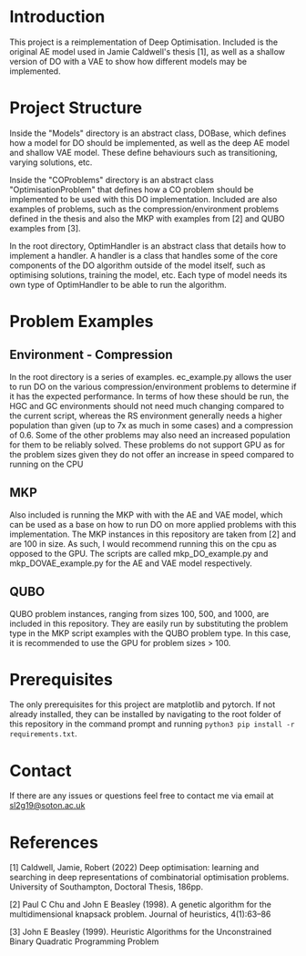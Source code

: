 # Introduction
This project is a reimplementation of Deep Optimisation. Included is the original AE model used in Jamie Caldwell's thesis [1], as well as a shallow version of DO with a VAE to show how different models may be implemented. 

# Project Structure
Inside the "Models" directory is an abstract class, DOBase, which defines how a model for DO should be implemented, as well as the deep AE model and shallow VAE model. These define behaviours such as transitioning, varying solutions, etc.

Inside the "COProblems" directory is an abstract class "OptimisationProblem" that defines how a CO problem should be implemented to be used with this DO implementation. Included are also  examples of problems, such as the compression/environment problems defined in the thesis and also the MKP with examples from [2] and QUBO examples from [3].  

In the root directory, OptimHandler is an abstract class that details how to implement a handler. A handler is a class that handles some of the core components of the DO algorithm outside of the model itself, such as optimising solutions, training the model, etc. Each type of model needs its own type of OptimHandler to be able to run the algorithm.

# Problem Examples
## Environment - Compression 
In the root directory is a series of examples. ec_example.py allows the user to run  DO on the various compression/environment problems to determine if it has the expected performance. In terms of how these should be run, the HGC and GC environments should not need much changing compared to the current script, whereas the RS environment generally needs a higher population than given 
(up to 7x as much in some cases) and a compression of 0.6. Some of the other problems may also need an increased population for them to be reliably solved. These problems do not support GPU as for the problem sizes given they do not offer an increase in speed compared to running on the CPU

## MKP
Also included is running the MKP with with the AE and VAE model, which can be used as a base on  how to run DO on more applied problems with this implementation. The MKP instances in this  repository are taken from [2] and are 100 in size. As such, I would recommend running this on the cpu as opposed to the GPU. The scripts are called mkp_DO_example.py and mkp_DOVAE_example.py for the AE and VAE model respectively.

## QUBO
QUBO problem instances, ranging from sizes 100, 500, and 1000, are included in this repository. They are easily run by substituting the problem type in the MKP script examples with the QUBO problem type. In this case, it is recommended to use the GPU for problem sizes > 100.

# Prerequisites
The only prerequisites for this project are matplotlib and pytorch. If not already installed, they can be installed by navigating to the root folder of this repository in the command prompt and running `python3 pip install -r requirements.txt`.

# Contact
If there are any issues or questions feel free to contact me via email at sl2g19@soton.ac.uk

# References
[1] Caldwell, Jamie, Robert (2022) Deep optimisation: learning and searching in deep representations of combinatorial optimisation problems. University of Southampton, Doctoral Thesis, 186pp.

[2] Paul C Chu and John E Beasley (1998). A genetic algorithm for the multidimensional knapsack problem. Journal of heuristics, 4(1):63–86

[3] John E Beasley (1999). Heuristic Algorithms for the Unconstrained Binary Quadratic Programming Problem
